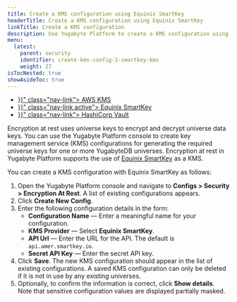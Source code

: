 ```yaml
---
title: Create a KMS configuration using Equinix SmartKey
headerTitle: Create a KMS configuration using Equinix SmartKey
linkTitle: Create a KMS configuration
description: Use Yugabyte Platform to create a KMS configuration using Equinix SmartKey.
menu:
  latest:
    parent: security
    identifier: create-kms-config-2-smartkey-kms
    weight: 27
isTocNested: true
showAsideToc: true
---
```


<ul class="nav nav-tabs-alt nav-tabs-yb">

  <li >
    <a href="{{< relref "./aws-kms" >}}" class="nav-link">
      <i class="icon-postgres" aria-hidden="true"></i>
      AWS KMS
    </a>
  </li>

  <li >
    <a href="{{< relref "./equinix-smartkey" >}}" class="nav-link active">
      <i class="icon-cassandra" aria-hidden="true"></i>
      Equinix SmartKey
    </a>
  </li>

  <li >
    <a href="{{< relref "./hashicorp-kms.md" >}}" class="nav-link">
      <i class="icon-postgres" aria-hidden="true"></i>
      HashiCorp Vault
    </a>
  </li>

</ul>

Encryption at rest uses universe keys to encrypt and decrypt universe data keys. You can use the Yugabyte Platform console to create key management service (KMS) configurations for generating the required universe keys for one or more YugabyteDB universes. Encryption at rest in Yugabyte Platform supports the use of [Equinix SmartKey](https://www.equinix.com/services/edge-services/smartkey/) as a KMS.

You can create a KMS configuration with Equinix SmartKey as follows:

1. Open the Yugabyte Platform console and navigate to **Configs > Security > Encryption At Rest**. A list of existing configurations appears.
2. Click **Create New Config**.
3. Enter the following configuration details in the form:
    - **Configuration Name** — Enter a meaningful name for your configuration.
    - **KMS Provider** — Select **Equinix SmartKey**.
    - **API Url** — Enter the URL for the API. The default is `api.amer.smartkey.io`.
    - **Secret API Key** — Enter the secret API key.
4. Click **Save**. The new KMS configuration should appear in the list of existing configurations. A saved KMS configuration can only be deleted if it is not in use by any existing universes.
5. Optionally, to confirm the information is correct, click **Show details**. Note that sensitive configuration values are displayed partially masked.

